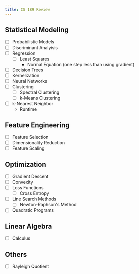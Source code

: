 ```yaml
---
title: CS 189 Review
---
```


## Statistical Modeling
* [ ] Probabilistic Models
* [ ] Discriminant Analyisis
* [ ] Regression
    * [ ] Least Squares
        * Normal Equation (one step less than using gradient)
* [ ] Decision Trees
* [ ] Kernelization
* [ ] Neural Networks
* [ ] Clustering
    * [ ] Spectral Clustering
    * [ ] k-Means Clustering
* [ ] k-Nearest Neighbor
    * Runtime

## Feature Engineering
* [ ] Feature Selection
* [ ] Dimensionality Reduction
* [ ] Feature Scaling

## Optimization
* [ ] Gradient Descent
* [ ] Convexity
* [ ] Loss Functions
    * [ ] Cross Entropy
* [ ] Line Search Methods
    * [ ] Newton-Raphson's Method
* [ ] Quadratic Programs

## Linear Algebra
* [ ] Calculus

## Others
* [ ] Rayleigh Quotient